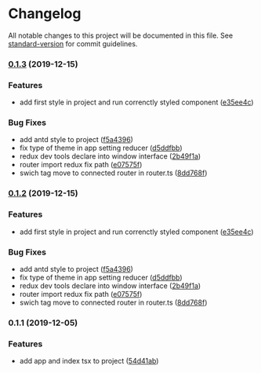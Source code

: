 # Changelog

All notable changes to this project will be documented in this file. See [standard-version](https://github.com/conventional-changelog/standard-version) for commit guidelines.

### [0.1.3](https://github.com/Mostafasaffari/Simple-React-Dashboard-AntDesign/compare/v0.1.1...v0.1.3) (2019-12-15)


### Features

* add first style in project and run correnctly styled component ([e35ee4c](https://github.com/Mostafasaffari/Simple-React-Dashboard-AntDesign/commit/e35ee4c124e9c1a5cfb5a71dfd70a1422b9b7503))


### Bug Fixes

* add antd style to project ([f5a4396](https://github.com/Mostafasaffari/Simple-React-Dashboard-AntDesign/commit/f5a4396ef53b76b1ec0ad04f5d894879fa529daf))
* fix type of theme in app setting reducer ([d5ddfbb](https://github.com/Mostafasaffari/Simple-React-Dashboard-AntDesign/commit/d5ddfbbce39cb2e543586d619c9d4c1bc44a10cd))
* redux dev tools declare into window interface ([2b49f1a](https://github.com/Mostafasaffari/Simple-React-Dashboard-AntDesign/commit/2b49f1aea517dfc63d7265f1032ad69b1e9cb77a))
* router import redux fix path ([e07575f](https://github.com/Mostafasaffari/Simple-React-Dashboard-AntDesign/commit/e07575fc62da1ac522e4fad76910d5239b751310))
* swich tag move to connected router in router.ts ([8dd768f](https://github.com/Mostafasaffari/Simple-React-Dashboard-AntDesign/commit/8dd768f70e465e234d0a9d0fb99947c27469e1ec))

### [0.1.2](https://github.com/Mostafasaffari/Simple-React-Dashboard-AntDesign/compare/v0.1.1...v0.1.2) (2019-12-15)


### Features

* add first style in project and run correnctly styled component ([e35ee4c](https://github.com/Mostafasaffari/Simple-React-Dashboard-AntDesign/commit/e35ee4c124e9c1a5cfb5a71dfd70a1422b9b7503))


### Bug Fixes

* add antd style to project ([f5a4396](https://github.com/Mostafasaffari/Simple-React-Dashboard-AntDesign/commit/f5a4396ef53b76b1ec0ad04f5d894879fa529daf))
* fix type of theme in app setting reducer ([d5ddfbb](https://github.com/Mostafasaffari/Simple-React-Dashboard-AntDesign/commit/d5ddfbbce39cb2e543586d619c9d4c1bc44a10cd))
* redux dev tools declare into window interface ([2b49f1a](https://github.com/Mostafasaffari/Simple-React-Dashboard-AntDesign/commit/2b49f1aea517dfc63d7265f1032ad69b1e9cb77a))
* router import redux fix path ([e07575f](https://github.com/Mostafasaffari/Simple-React-Dashboard-AntDesign/commit/e07575fc62da1ac522e4fad76910d5239b751310))
* swich tag move to connected router in router.ts ([8dd768f](https://github.com/Mostafasaffari/Simple-React-Dashboard-AntDesign/commit/8dd768f70e465e234d0a9d0fb99947c27469e1ec))

### 0.1.1 (2019-12-05)


### Features

* add app and index tsx to project ([54d41ab](https://github.com/Mostafasaffari/React-Topia-Design/commit/54d41ab210270bedc49f461ab3ef124e0a2a0eb1))
